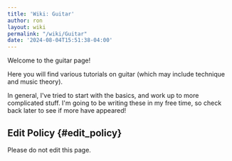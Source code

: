 ```yaml
---
title: 'Wiki: Guitar'
author: ron
layout: wiki
permalink: "/wiki/Guitar"
date: '2024-08-04T15:51:38-04:00'
---
```


Welcome to the guitar page!

Here you will find various tutorials on guitar (which may include technique and music theory).

In general, I\'ve tried to start with the basics, and work up to more complicated stuff. I\'m going to be writing these in my free time, so check back later to see if more have appeared!

## Edit Policy {#edit_policy}

Please do not edit this page.
